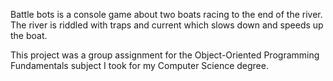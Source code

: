 Battle bots is a console game about two boats racing to the end of the river. The river is riddled with traps and current which slows down and speeds up the boat.

This project was a group assignment for the Object-Oriented Programming Fundamentals subject I took for my Computer Science degree.
